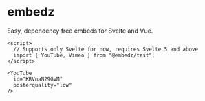 # embedz
Easy, dependency free embeds for Svelte and Vue.

```svelte
<script>
  // Supports only Svelte for now, requires Svelte 5 and above
  import { YouTube, Vimeo } from "@embedz/test";
</script>

<YouTube 
  id="KRVnaN29GvM" 
  posterquality="low"
/>
```
